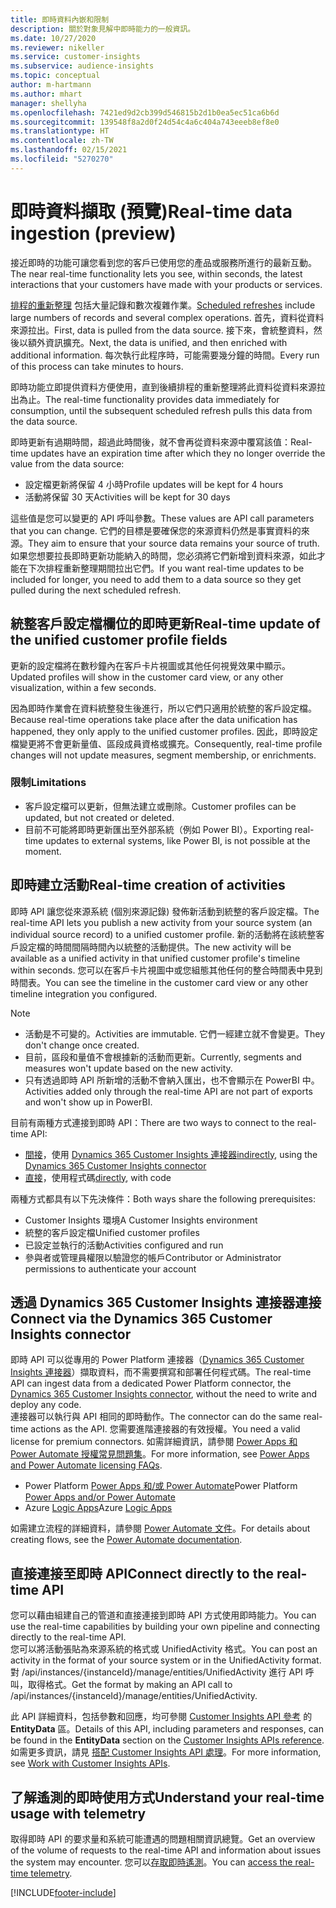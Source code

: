 ```yaml
---
title: 即時資料內嵌和限制
description: 關於對象見解中即時能力的一般資訊。
ms.date: 10/27/2020
ms.reviewer: nikeller
ms.service: customer-insights
ms.subservice: audience-insights
ms.topic: conceptual
author: m-hartmann
ms.author: mhart
manager: shellyha
ms.openlocfilehash: 7421ed9d2cb399d546815b2d1b0ea5ec51ca6b6d
ms.sourcegitcommit: 139548f8a2d0f24d54c4a6c404a743eeeb8ef8e0
ms.translationtype: HT
ms.contentlocale: zh-TW
ms.lasthandoff: 02/15/2021
ms.locfileid: "5270270"
---
```

# <a name="real-time-data-ingestion-preview"></a><span data-ttu-id="afe65-103">即時資料擷取 (預覽)</span><span class="sxs-lookup"><span data-stu-id="afe65-103">Real-time data ingestion (preview)</span></span>

<span data-ttu-id="afe65-104">接近即時的功能可讓您看到您的客戶已使用您的產品或服務所進行的最新互動。</span><span class="sxs-lookup"><span data-stu-id="afe65-104">The near real-time functionality lets you see, within seconds, the latest interactions that your customers have made with your products or services.</span></span>

<span data-ttu-id="afe65-105">[排程的重新整理](system.md#schedule-tab) 包括大量記錄和數次複雜作業。</span><span class="sxs-lookup"><span data-stu-id="afe65-105">[Scheduled refreshes](system.md#schedule-tab) include large numbers of records and several complex operations.</span></span> <span data-ttu-id="afe65-106">首先，資料從資料來源拉出。</span><span class="sxs-lookup"><span data-stu-id="afe65-106">First, data is pulled from the data source.</span></span> <span data-ttu-id="afe65-107">接下來，會統整資料，然後以額外資訊擴充。</span><span class="sxs-lookup"><span data-stu-id="afe65-107">Next, the data is unified, and then enriched with additional information.</span></span> <span data-ttu-id="afe65-108">每次執行此程序時，可能需要幾分鐘的時間。</span><span class="sxs-lookup"><span data-stu-id="afe65-108">Every run of this process can take minutes to hours.</span></span>

<span data-ttu-id="afe65-109">即時功能立即提供資料方便使用，直到後續排程的重新整理將此資料從資料來源拉出為止。</span><span class="sxs-lookup"><span data-stu-id="afe65-109">The real-time functionality provides data immediately for consumption, until the subsequent scheduled refresh pulls this data from the data source.</span></span>

<span data-ttu-id="afe65-110">即時更新有過期時間，超過此時間後，就不會再從資料來源中覆寫該值：</span><span class="sxs-lookup"><span data-stu-id="afe65-110">Real-time updates have an expiration time after which they no longer override the value from the data source:</span></span>

- <span data-ttu-id="afe65-111">設定檔更新將保留 4 小時</span><span class="sxs-lookup"><span data-stu-id="afe65-111">Profile updates will be kept for 4 hours</span></span>
- <span data-ttu-id="afe65-112">活動將保留 30 天</span><span class="sxs-lookup"><span data-stu-id="afe65-112">Activities will be kept for 30 days</span></span>

<span data-ttu-id="afe65-113">這些值是您可以變更的 API 呼叫參數。</span><span class="sxs-lookup"><span data-stu-id="afe65-113">These values are API call parameters that you can change.</span></span> <span data-ttu-id="afe65-114">它們的目標是要確保您的來源資料仍然是事實資料的來源。</span><span class="sxs-lookup"><span data-stu-id="afe65-114">They aim to ensure that your source data remains your source of truth.</span></span> <span data-ttu-id="afe65-115">如果您想要拉長即時更新功能納入的時間，您必須將它們新增到資料來源，如此才能在下次排程重新整理期間拉出它們。</span><span class="sxs-lookup"><span data-stu-id="afe65-115">If you want real-time updates to be included for longer, you need to add them to a data source so they get pulled during the next scheduled refresh.</span></span>

## <a name="real-time-update-of-the-unified-customer-profile-fields"></a><span data-ttu-id="afe65-116">統整客戶設定檔欄位的即時更新</span><span class="sxs-lookup"><span data-stu-id="afe65-116">Real-time update of the unified customer profile fields</span></span>

<span data-ttu-id="afe65-117">更新的設定檔將在數秒鐘內在客戶卡片視圖或其他任何視覺效果中顯示。</span><span class="sxs-lookup"><span data-stu-id="afe65-117">Updated profiles will show in the customer card view, or any other visualization, within a few seconds.</span></span>

<span data-ttu-id="afe65-118">因為即時作業會在資料統整發生後進行，所以它們只適用於統整的客戶設定檔。</span><span class="sxs-lookup"><span data-stu-id="afe65-118">Because real-time operations take place after the data unification has happened, they only apply to the unified customer profiles.</span></span> <span data-ttu-id="afe65-119">因此，即時設定檔變更將不會更新量值、區段成員資格或擴充。</span><span class="sxs-lookup"><span data-stu-id="afe65-119">Consequently, real-time profile changes will not update measures, segment membership, or enrichments.</span></span>

### <a name="limitations"></a><span data-ttu-id="afe65-120">限制</span><span class="sxs-lookup"><span data-stu-id="afe65-120">Limitations</span></span>

- <span data-ttu-id="afe65-121">客戶設定檔可以更新，但無法建立或刪除。</span><span class="sxs-lookup"><span data-stu-id="afe65-121">Customer profiles can be updated, but not created or deleted.</span></span>
- <span data-ttu-id="afe65-122">目前不可能將即時更新匯出至外部系統（例如 Power BI）。</span><span class="sxs-lookup"><span data-stu-id="afe65-122">Exporting real-time updates to external systems, like Power BI, is not possible at the moment.</span></span>

## <a name="real-time-creation-of-activities"></a><span data-ttu-id="afe65-123">即時建立活動</span><span class="sxs-lookup"><span data-stu-id="afe65-123">Real-time creation of activities</span></span>

<span data-ttu-id="afe65-124">即時 API 讓您從來源系統 (個別來源記錄) 發佈新活動到統整的客戶設定檔。</span><span class="sxs-lookup"><span data-stu-id="afe65-124">The real-time API lets you publish a new activity from your source system (an individual source record) to a unified customer profile.</span></span> <span data-ttu-id="afe65-125">新的活動將在該統整客戶設定檔的時間間隔時間內以統整的活動提供。</span><span class="sxs-lookup"><span data-stu-id="afe65-125">The new activity will be available as a unified activity in that unified customer profile's timeline within seconds.</span></span> <span data-ttu-id="afe65-126">您可以在客戶卡片視圖中或您組態其他任何的整合時間表中見到時間表。</span><span class="sxs-lookup"><span data-stu-id="afe65-126">You can see the timeline in the customer card view or any other timeline integration you configured.</span></span>

> [!NOTE]
>
> - <span data-ttu-id="afe65-127">活動是不可變的。</span><span class="sxs-lookup"><span data-stu-id="afe65-127">Activities are immutable.</span></span> <span data-ttu-id="afe65-128">它們一經建立就不會變更。</span><span class="sxs-lookup"><span data-stu-id="afe65-128">They don't change once created.</span></span>
> - <span data-ttu-id="afe65-129">目前，區段和量值不會根據新的活動而更新。</span><span class="sxs-lookup"><span data-stu-id="afe65-129">Currently, segments and measures won't update based on the new activity.</span></span>
> - <span data-ttu-id="afe65-130">只有透過即時 API 所新增的活動不會納入匯出，也不會顯示在 PowerBI 中。</span><span class="sxs-lookup"><span data-stu-id="afe65-130">Activities added only through the real-time API are not part of exports and won't show up in PowerBI.</span></span>

<span data-ttu-id="afe65-131">目前有兩種方式連接到即時 API：</span><span class="sxs-lookup"><span data-stu-id="afe65-131">There are two ways to connect to the real-time API:</span></span>

- <span data-ttu-id="afe65-132">[間接](#connect-via-the-dynamics-365-customer-insights-connector)，使用 [Dynamics 365 Customer Insights 連接器](https://docs.microsoft.com/connectors/customerinsights/)</span><span class="sxs-lookup"><span data-stu-id="afe65-132">[indirectly](#connect-via-the-dynamics-365-customer-insights-connector), using the [Dynamics 365 Customer Insights connector](https://docs.microsoft.com/connectors/customerinsights/)</span></span>
- <span data-ttu-id="afe65-133">[直接](#connect-directly-to-the-real-time-api)，使用程式碼</span><span class="sxs-lookup"><span data-stu-id="afe65-133">[directly](#connect-directly-to-the-real-time-api), with code</span></span>

<span data-ttu-id="afe65-134">兩種方式都具有以下先決條件：</span><span class="sxs-lookup"><span data-stu-id="afe65-134">Both ways share the following prerequisites:</span></span>

- <span data-ttu-id="afe65-135">Customer Insights 環境</span><span class="sxs-lookup"><span data-stu-id="afe65-135">A Customer Insights environment</span></span>
- <span data-ttu-id="afe65-136">統整的客戶設定檔</span><span class="sxs-lookup"><span data-stu-id="afe65-136">Unified customer profiles</span></span>
- <span data-ttu-id="afe65-137">已設定並執行的活動</span><span class="sxs-lookup"><span data-stu-id="afe65-137">Activities configured and run</span></span>
- <span data-ttu-id="afe65-138">參與者或管理員權限以驗證您的帳戶</span><span class="sxs-lookup"><span data-stu-id="afe65-138">Contributor or Administrator permissions to authenticate your account</span></span>

## <a name="connect-via-the-dynamics-365-customer-insights-connector"></a><span data-ttu-id="afe65-139">透過 Dynamics 365 Customer Insights 連接器連接</span><span class="sxs-lookup"><span data-stu-id="afe65-139">Connect via the Dynamics 365 Customer Insights connector</span></span>

<span data-ttu-id="afe65-140">即時 API 可以從專用的 Power Platform 連接器（[Dynamics 365 Customer Insights 連接器](https://docs.microsoft.com/connectors/customerinsights/)）擷取資料，而不需要撰寫和部署任何程式碼。</span><span class="sxs-lookup"><span data-stu-id="afe65-140">The real-time API can ingest data from a dedicated Power Platform connector, the [Dynamics 365 Customer Insights connector](https://docs.microsoft.com/connectors/customerinsights/), without the need to write and deploy any code.</span></span>    
<span data-ttu-id="afe65-141">連接器可以執行與 API 相同的即時動作。</span><span class="sxs-lookup"><span data-stu-id="afe65-141">The connector can do the same real-time actions as the API.</span></span> <span data-ttu-id="afe65-142">您需要進階連接器的有效授權。</span><span class="sxs-lookup"><span data-stu-id="afe65-142">You need a valid license for premium connectors.</span></span> <span data-ttu-id="afe65-143">如需詳細資訊，請參閱 [Power Apps 和 Power Automate 授權常見問題集](https://docs.microsoft.com/power-platform/admin/powerapps-flow-licensing-faq)。</span><span class="sxs-lookup"><span data-stu-id="afe65-143">For more information, see [Power Apps and Power Automate licensing FAQs](https://docs.microsoft.com/power-platform/admin/powerapps-flow-licensing-faq).</span></span>

- <span data-ttu-id="afe65-144">Power Platform [Power Apps 和/或 Power Automate](https://docs.microsoft.com/connectors/)</span><span class="sxs-lookup"><span data-stu-id="afe65-144">Power Platform [Power Apps and/or Power Automate](https://docs.microsoft.com/connectors/)</span></span>
- <span data-ttu-id="afe65-145">Azure [Logic Apps](https://docs.microsoft.com/azure/connectors/apis-list)</span><span class="sxs-lookup"><span data-stu-id="afe65-145">Azure [Logic Apps](https://docs.microsoft.com/azure/connectors/apis-list)</span></span>

<span data-ttu-id="afe65-146">如需建立流程的詳細資料，請參閱 [Power Automate 文件](https://docs.microsoft.com/power-automate/)。</span><span class="sxs-lookup"><span data-stu-id="afe65-146">For details about creating flows, see the [Power Automate documentation](https://docs.microsoft.com/power-automate/).</span></span>

## <a name="connect-directly-to-the-real-time-api"></a><span data-ttu-id="afe65-147">直接連接至即時 API</span><span class="sxs-lookup"><span data-stu-id="afe65-147">Connect directly to the real-time API</span></span>

<span data-ttu-id="afe65-148">您可以藉由組建自己的管道和直接連接到即時 API 方式使用即時能力。</span><span class="sxs-lookup"><span data-stu-id="afe65-148">You can use the real-time capabilities by building your own pipeline and connecting directly to the real-time API.</span></span>    
<span data-ttu-id="afe65-149">您可以將活動張貼為來源系統的格式或 UnifiedActivity 格式。</span><span class="sxs-lookup"><span data-stu-id="afe65-149">You can post an activity in the format of your source system or in the UnifiedActivity format.</span></span> <span data-ttu-id="afe65-150">對 /api/instances/{instanceId}/manage/entities/UnifiedActivity 進行 API 呼叫，取得格式。</span><span class="sxs-lookup"><span data-stu-id="afe65-150">Get the format by making an API call to /api/instances/{instanceId}/manage/entities/UnifiedActivity.</span></span>

<span data-ttu-id="afe65-151">此 API 詳細資料，包括參數和回應，均可參閱 [Customer Insights API 參考](https://developer.ci.ai.dynamics.com/api-details#api=CustomerInsights) 的 **EntityData** 區。</span><span class="sxs-lookup"><span data-stu-id="afe65-151">Details of this API, including parameters and responses, can be found in the **EntityData** section on the [Customer Insights APIs reference](https://developer.ci.ai.dynamics.com/api-details#api=CustomerInsights).</span></span> <span data-ttu-id="afe65-152">如需更多資訊，請見 [搭配 Customer Insights API 處理](apis.md)。</span><span class="sxs-lookup"><span data-stu-id="afe65-152">For more information, see [Work with Customer Insights APIs](apis.md).</span></span>

## <a name="understand-your-real-time-usage-with-telemetry"></a><span data-ttu-id="afe65-153">了解遙測的即時使用方式</span><span class="sxs-lookup"><span data-stu-id="afe65-153">Understand your real-time usage with telemetry</span></span>

<span data-ttu-id="afe65-154">取得即時 API 的要求量和系統可能遭遇的問題相關資訊總覽。</span><span class="sxs-lookup"><span data-stu-id="afe65-154">Get an overview of the volume of requests to the real-time API and information about issues the system may encounter.</span></span> <span data-ttu-id="afe65-155">您可以[存取即時遙測](system.md#api-usage-tab)。</span><span class="sxs-lookup"><span data-stu-id="afe65-155">You can [access the real-time telemetry](system.md#api-usage-tab).</span></span> 


[!INCLUDE[footer-include](../includes/footer-banner.md)]